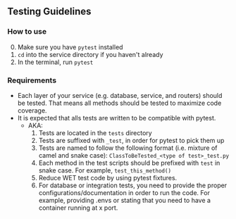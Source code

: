 ## Testing Guidelines

### How to use
0. Make sure you have `pytest` installed
1.  `cd` into the service directory if you haven't already
2.  In the terminal, run `pytest`

### Requirements
- Each layer of your service (e.g. database, service, and routers) should be tested. That means all methods should be tested to maximize code coverage.
- It is expected that alls tests are written to be compatible with pytest.
  - AKA:
    1. Tests are located in the `tests` directory
    2. Tests are suffixed with `_test`, in order for pytest to pick them up
    3. Tests are named to follow the following format (i.e. mixture of camel and snake case): `ClassToBeTested_<type of test>_test.py`
    4. Each method in the test scripts should be prefixed with `test` in snake case. For example, `test_this_method()`
    5. Reduce WET test code by using pytest fixtures.
    6. For database or integration tests, you need to provide the proper configurations/documentation in order to run the code. For example, providing .envs or stating that you need to have a container running at x port.





